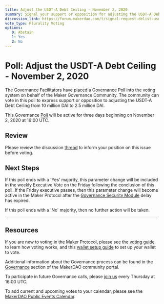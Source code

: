 ```yaml
---
title: Adjust the USDT-A Debt Ceiling - November 2, 2020
summary: Signal your support or opposition for adjusting the USDT-A Debt Ceiling from 10 million DAI to 2.5 million DAI.
discussion_link: https://forum.makerdao.com/t/signal-request-delist-usdt-as-a-collateral-asset/4853
vote_type: Plurality Voting
options:
   0: Abstain
   1: Yes
   2: No
---
```

# Poll: Adjust the USDT-A Debt Ceiling - November 2, 2020

The Governance Facilitators have placed a Governance Poll into the voting system on behalf of the Maker Governance Community. The community can vote in this poll to express support or opposition to adjusting the USDT-A Debt Ceiling from 10 million DAI to 2.5 million DAI.

This Governance [Poll](https://community-development.makerdao.com/en/learn/governance/on-chain-gov) will be active for three days beginning on November 2, 2020 at 16:00 UTC.

## Review 

Please review the discussion [thread](https://forum.makerdao.com/t/signal-request-delist-usdt-as-a-collateral-asset/4853) to inform your position on this issue before voting.

## Next Steps

If this poll ends with a 'Yes' majority, this parameter change will be included in the weekly Executive Vote on the Friday following the conclusion of this poll. If the Friday executive passes, then this parameter change will become active in the Maker Protocol after the [Governance Security Module](https://forum.makerdao.com/tag/govsec-module) delay has expired.

If this poll ends with a 'No' majority, then no further action will be taken.

---

## Resources

If you are new to voting in the Maker Protocol, please see the [voting guide](https://community-development.makerdao.com/en/learn/governance/how-voting-works/) to learn how voting works, and this [wallet setup guide](https://community-development.makerdao.com/en/learn/governance/voting-setup/) to set up your wallet to vote.

Additional information about the Governance process can be found in the [Governance](https://community-development.makerdao.com/en/learn/governance) section of the MakerDAO community portal.

To participate in future Governance calls, please [join us](https://github.com/makerdao/community/tree/master/governance/governance-and-risk-meetings) every Thursday at 16:00 UTC.

To add current and upcoming votes to your calendar, please see the [MakerDAO Public Events Calendar](https://calendar.google.com/calendar/embed?src=makerdao.com_3efhm2ghipksegl009ktniomdk%40group.calendar.google.com&ctz=UTC&mode=week&showCalendars=0&showPrint=0).